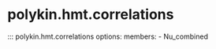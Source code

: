 # polykin.hmt.correlations

::: polykin.hmt.correlations
    options:
        members:
            - Nu_combined
